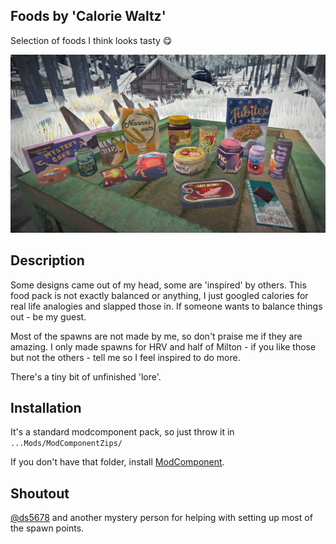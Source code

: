 ## Foods by 'Calorie Waltz'
Selection of foods I think looks tasty :yum:

![Poster](Images/CW1.png)

## Description
Some designs came out of my head, some are 'inspired' by others. This food pack is not exactly balanced or anything, I just googled calories for real life analogies and slapped those in. If someone wants to balance things out - be my guest.

Most of the spawns are not made by me, so don't praise me if they are amazing. I only made spawns for HRV and half of Milton - if you like those but not the others - tell me so I feel inspired to do more. 

There's a tiny bit of unfinished 'lore'.

## Installation
It's a standard modcomponent pack, so just throw it in `...Mods/ModComponentZips/`

If you don't have that folder, install [ModComponent](https://github.com/ds5678/ModComponent/releases). 

## Shoutout
[@ds5678](https://github.com/ds5678) and another mystery person for helping with setting up most of the spawn points.
